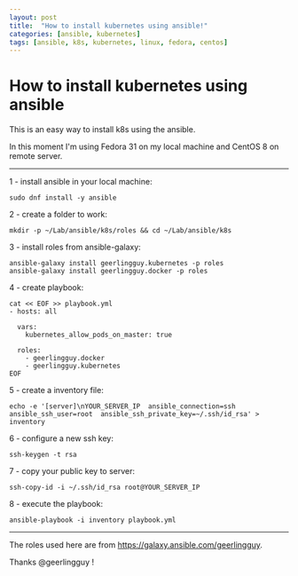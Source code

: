 ```yaml
---
layout: post
title:  "How to install kubernetes using ansible!"
categories: [ansible, kubernetes]
tags: [ansible, k8s, kubernetes, linux, fedora, centos]
---
```


# How to install kubernetes using ansible

This is an easy way to install k8s using the ansible.

In this moment I'm using Fedora 31 on my local machine and CentOS 8 on remote server.

---

1 - install ansible in your local machine:
  
`sudo dnf install -y ansible`

2 - create a folder to work:

`mkdir -p ~/Lab/ansible/k8s/roles && cd ~/Lab/ansible/k8s`

3 - install roles from ansible-galaxy:

```
ansible-galaxy install geerlingguy.kubernetes -p roles
ansible-galaxy install geerlingguy.docker -p roles
```

4 - create playbook:

```
cat << EOF >> playbook.yml
- hosts: all

  vars:
    kubernetes_allow_pods_on_master: true

  roles:
    - geerlingguy.docker
    - geerlingguy.kubernetes
EOF
```

5 - create a inventory file:

`echo -e '[server]\nYOUR_SERVER_IP  ansible_connection=ssh  ansible_ssh_user=root  ansible_ssh_private_key=~/.ssh/id_rsa' > inventory`

6 - configure a new ssh key:

`ssh-keygen -t rsa`

7 - copy your public key to server:

`ssh-copy-id -i ~/.ssh/id_rsa root@YOUR_SERVER_IP`

8 - execute the playbook:

`ansible-playbook -i inventory playbook.yml`

--- 

The roles used here are from https://galaxy.ansible.com/geerlingguy.

Thanks @geerlingguy !